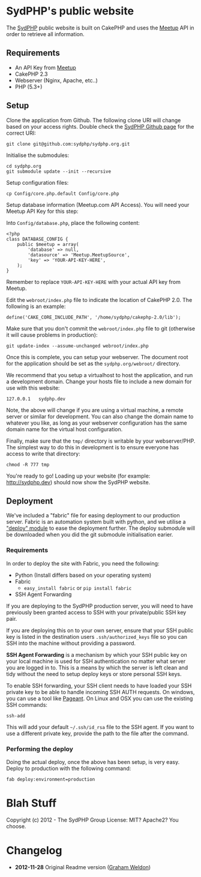# SydPHP's public website #

The [SydPHP](http://sydphp.org) public website is built on CakePHP and uses the [Meetup](http://meetup.com) API in order to retrieve all information.

## Requirements ##

* An API Key from [Meetup](http://meetup.com)
* CakePHP 2.3
* Webserver (Nginx, Apache, etc..)
* PHP (5.3+)

## Setup ##

Clone the application from Github. The following clone URI will change based on your access rights. Double check the [SydPHP Github page](http://github.com/sydphp/sydphp.org) for the correct URI:

	git clone git@github.com:sydphp/sydphp.org.git

Initialise the submodules:

	cd sydphp.org
	git submodule update --init --recursive

Setup configuration files:

	cp Config/core.php.default Config/core.php

Setup database information (Meetup.com API Access). You will need your Meetup API Key for this step:

Into `Config/database.php`, place the following content:

	<?php
	class DATABASE_CONFIG {
		public $meetup = array(
			'database' => null,
			'datasource' => 'Meetup.MeetupSource',
			'key' => 'YOUR-API-KEY-HERE',
		);
	}

Remember to replace `YOUR-API-KEY-HERE` with your actual API key from Meetup.

Edit the `webroot/index.php` file to indicate the location of CakePHP 2.0. The following is an example:

	define('CAKE_CORE_INCLUDE_PATH', '/home/sydphp/cakephp-2.0/lib');

Make sure that you don't commit the `webroot/index.php` file to git (otherwise it will cause problems in production):

	git update-index --assume-unchanged webroot/index.php

Once this is complete, you can setup your webserver. The document root for the application should be set as the `sydphp.org/webroot/` directory.

We recommend that you setup a virtualhost to host the application, and run a development domain. Change your hosts file to include a new domain for use with this website:

	127.0.0.1   sydphp.dev

Note, the above will change if you are using a virtual machine, a remote server or similar for development. You can also change the domain name to whatever you like, as long as your webserver configuration has the same domain name for the virtual host configuration.

Finally, make sure that the `tmp/` directory is writable by your webserver/PHP. The simplest way to do this in development is to ensure everyone has access to write that directory:

	chmod -R 777 tmp

You're ready to go! Loading up your website (for example: http://sydphp.dev) should now show the SydPHP website.

## Deployment ##

We've included a "fabric" file for easing deployment to our production server. Fabric is an automation system built with python, and we utilise a ["deploy" module](http://github.com/predominant/deploy) to ease the deployment further. The deploy submodule will be downloaded when you did the git submodule initialisation earier.

### Requirements ###

In order to deploy the site with Fabric, you need the following:

* Python (Install differs based on your operating system)
* Fabric
  - `easy_install fabric` or `pip install fabric`
* SSH Agent Forwarding

If you are deploying to the SydPHP production server, you will need to have previously been granted access to SSH with your private/public SSH key pair.

If you are deploying this on to your own server, ensure that your SSH public key is listed in the destination users `.ssh/authorized_keys` file so you can SSH into the machine without providing a password.

**SSH Agent Forwarding** is a mechanism by which your SSH public key on your local machine is used for SSH authentication no matter what server you are logged in to. This is a means by which the server is left clean and tidy without the need to setup deploy keys or store personal SSH keys.

To enable SSH forwarding, your SSH client needs to have loaded your SSH private key to be able to handle incoming SSH AUTH requests. On windows, you can use a tool like [Pageant](http://www.chiark.greenend.org.uk/~sgtatham/putty/download.html). On Linux and OSX you can use the existing SSH commands:

	ssh-add

This will add your default `~/.ssh/id_rsa` file to the SSH agent. If you want to use a different private key, provide the path to the file after the command.

### Performing the deploy ###

Doing the actual deploy, once the above has been setup, is very easy. Deploy to production with the following command:

	fab deploy:environment=production


# Blah Stuff #

Copyright (c) 2012 - The SydPHP Group
License: MIT? Apache2? You choose.

# Changelog #

* **2012-11-28** Original Readme version ([Graham Weldon](http://grahamweldon.com))

